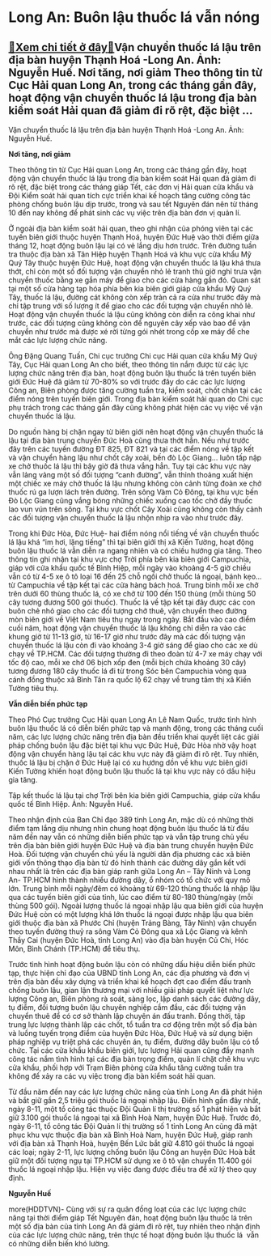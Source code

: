 Long An: Buôn lậu thuốc lá vẫn nóng
===================================

[:gift:Xem chi tiết ở đây:gift:](https://hddtvn.com/long-an-buon-lau-thuoc-la-van-nong/)Vận chuyển thuốc lá lậu trên địa bàn huyện Thạnh Hoá -Long An. Ảnh: Nguyễn Huế. Nơi tăng, nơi giảm Theo thông tin từ Cục Hải quan Long An, trong các tháng gần đây, hoạt động vận chuyển thuốc lá lậu trong địa bàn kiểm soát Hải quan đã giảm đi rõ rệt, đặc biệt …
--------------------------------------------------------------------------------------------------------------------------------------------------------------------------------------------------------------------------------------------------------------------







 






 Vận chuyển thuốc lá lậu trên địa bàn huyện Thạnh Hoá -Long An. Ảnh: Nguyễn Huế. 


**Nơi tăng, nơi giảm**


Theo thông tin từ Cục Hải quan Long An, trong các tháng gần đây, hoạt động vận chuyển thuốc lá lậu trong địa bàn kiểm soát Hải quan đã giảm đi rõ rệt, đặc biệt trong các tháng giáp Tết, các đơn vị Hải quan cửa khẩu và Đội Kiểm soát hải quan tích cực triển khai kế hoạch tăng cường công tác phòng chống buôn lậu dịp trước, trong và sau tết Nguyên đán nên từ tháng 10 đến nay không để phát sinh các vụ việc trên địa bàn đơn vị quản lí.


Ở ngoài địa bàn kiểm soát hải quan, theo ghi nhận của phóng viên tại các tuyến biên giới thuộc huyện Thạnh Hoá, huyện Đức Huệ vào thời điểm giữa tháng 12, hoạt động buôn lậu lại có vẻ lắng dịu hơn trước. Trên đường tuần tra thuộc địa bàn xã Tân Hiệp huyện Thạnh Hoá và khu vực cửa khẩu Mỹ Quý Tây thuộc huyện Đức Huệ, hoạt động vận chuyển thuốc lá lậu khá thưa thớt, chỉ còn một số đối tượng vận chuyển nhỏ lẻ tranh thủ giờ nghỉ trưa vận chuyển thuốc bằng xe gắn máy để giao cho các cửa hàng gần đó. Quan sát tại một số cửa hàng tạp hóa phía bên kia biên giới giáp cửa khẩu Mỹ Quý Tây, thuốc lá lậu, đường cát không còn xếp tràn cả ra cửa như trước đây mà chỉ tập trung với số lượng ít để giao cho các đối tượng vận chuyển nhỏ lẻ. Hoạt động vận chuyển thuốc lá lậu cũng không còn diễn ra công khai như trước, các đối tượng cũng không còn để nguyên cây xếp vào bao để vận chuyển như trước mà được xé rời từng gói nhét trong cốp xe máy để che mắt các lực lượng chức năng.


Ông Đặng Quang Tuấn, Chi cục trưởng Chi cục Hải quan cửa khẩu Mỹ Quý Tây, Cục Hải quan Long An cho biết, theo thông tin nắm được từ các lực lượng chức năng trên địa bàn, hoạt động buôn lậu thuốc lá trên tuyến biên giới Đức Huệ đã giảm từ 70-80% so với trước đây do các các lực lượng Công an, Biên phòng được tăng cường tuần tra, kiểm soát, chốt chặn tại các điểm nóng trên tuyến biên giới. Trong địa bàn kiểm soát hải quan do Chi cục phụ trách trong các tháng gần đây cũng không phát hiện các vụ việc về vận chuyển thuốc lá lậu.


Do nguồn hàng bị chặn ngay từ biên giới nên hoạt động vận chuyển thuốc lá lậu tại địa bàn trung chuyển Đức Hoà cũng thưa thớt hẳn. Nếu như trước đây trên các tuyến đường ĐT 825, ĐT 821 và tại các điểm nóng về tập kết và vận chuyển hàng lậu như chốt cây xoài, bến đò Lộc Giang… luôn tấp nập xe chở thuốc lá lậu thì bây giờ đã thưa vắng hẳn. Tuy tại các khu vực này vẫn lảng vảng một số đối tượng “canh đường”, vẫn thỉnh thoảng xuất hiện một chiếc xe máy chở thuốc lá lậu nhưng không còn cảnh từng đoàn xe chở thuốc rú ga lượn lách trên đường. Trên sông Vàm Cỏ Đông, tại khu vực bến Đò Lộc Giang cũng vắng bóng những chiếc xuồng cao tốc chở đầy thuốc lao vun vún trên sông. Tại khu vực chốt Cây Xoài cũng không còn thấy cảnh các đối tượng vận chuyển thuốc lá lậu nhộn nhịp ra vào như trước đây.


Trong khi Đức Hòa, Đức Huệ- hai điểm nóng nổi tiếng về vận chuyển thuốc lá lậu khá “im hơi, lặng tiếng” thì tại biên giới thị xã Kiến Tường, hoạt động buôn lậu thuốc lá vẫn diễn ra ngang nhiên và có chiều hướng gia tăng. Theo thông tin ghi nhận tại khu vực chợ Trời phía bên kia biên giới Campuchia, giáp với cửa khẩu quốc tế Bình Hiệp, mỗi ngày vào khoảng 4-5 giờ chiều vẫn có từ 4-5 xe ô tô loại 16 đến 25 chỗ ngồi chở thuốc lá ngoại, bánh kẹo… từ Campuchia về tập kết tại các cửa hàng bách hoá. Trung bình mỗi xe chở trên dưới 60 thùng thuốc lá, có xe chở từ 100 đến 150 thùng (mỗi thùng 50 cây tương đương 500 gói thuốc). Thuốc lá về tập kết tại đây được các con buôn chẻ nhỏ giao cho các đối tượng chở thuê, vận chuyển theo đường mòn biên giới về Việt Nam tiêu thụ ngay trong ngày. Bắt đầu vào cao điểm cuối năm, hoạt động vận chuyển thuốc lá lậu không chỉ diễn ra vào các khung giờ từ 11-13 giờ, từ 16-17 giờ như trước đây mà các đối tượng vận chuyển thuốc lá lậu còn đi vào khoảng 3-4 giờ sáng để giao cho các xe dù chạy về TP.HCM. Các đối tượng thường đi theo đoàn từ 4-7 xe máy chạy với tốc độ cao, mỗi xe chở 06 bịch xốp đen (mỗi bịch chứa khoảng 30 cây) tương đương 180 cây thuốc lá đi từ trong Sóc bên Campuchia vòng qua cánh đồng thuộc xã Bình Tân ra quốc lộ 62 chạy về trung tâm thị xã Kiến Tường tiêu thụ.


**Vẫn diễn biến phức tạp**


Theo Phó Cục trưởng Cục Hải quan Long An Lê Nam Quốc, trước tình hình buôn lậu thuốc lá có diễn biến phức tạp và manh động, trong các tháng cuối năm, các lực lượng chức năng trên địa bàn đều triển khai quyết liệt các giải pháp chống buôn lậu đặc biệt tại khu vực Đức Huệ, Đức Hòa nhờ vậy hoạt động vận chuyển hàng lậu tại các khu vực này đã giảm đi rõ rệt. Tuy nhiên, thuốc lá lậu bị chặn ở Đức Huệ lại có xu hướng dồn về khu vực biên giới Kiến Tường khiến hoạt động buôn lậu thuốc lá tại khu vực này có dấu hiệu gia tăng.










 






 


Tập kết thuốc lá lậu tại chợ Trời bên kia biên giới Campuchia, giáp cửa khẩu quốc tế Bình Hiệp. Ảnh: Nguyễn Huế.


 







Theo nhận định của Ban Chỉ đạo 389 tỉnh Long An, mặc dù có những thời điểm tạm lắng dịu nhưng nhìn chung hoạt động buôn lậu thuốc lá từ đầu năm đến nay vẫn có những diễn biến phức tạp và vẫn tập trung chủ yếu trên địa bàn biên giới huyện Đức Huệ và địa bàn trung chuyển huyện Đức Hoà. Đối tượng vận chuyển chủ yếu là người dân địa phương các xã biên giới vốn thông thạo địa bàn từ đó hình thành các đường dây gắn kết với nhau nhất là trên các địa bàn giáp ranh giữa Long An – Tây Ninh và Long An- TP.HCM hình thành nhiều đường dây, ổ nhóm có tổ chức với quy mô lớn. Trung bình mỗi ngày/đêm có khoảng từ 69-120 thùng thuốc lá nhập lậu qua các tuyến biên giới của tỉnh, lúc cao điểm từ 80-180 thùng/ngày (mỗi thùng 500 gói). Ngoài lượng thuốc lá ngoại nhập lậu qua biên giới của huyện Đức Huệ còn có một lượng khá lớn thuốc lá ngoại được nhập lậu qua biên giới thuộc địa bàn xã Phước Chỉ (huyện Trảng Bàng, Tây Ninh) vận chuyển theo tuyến đường thuỷ ra sông Vàm Cỏ Đông qua xã Lộc Giang và kênh Thầy Cai (huyện Đức Hoà, tỉnh Long An) vào địa bàn huyện Củ Chi, Hóc Môn, Bình Chánh (TP.HCM) để tiêu thụ. 


Trước tình hình hoạt động buôn lậu còn có những dấu hiệu diễn biến phức tạp, thực hiện chỉ đạo của UBND tỉnh Long An, các địa phương và đơn vị trên địa bàn đều xây dựng và triển khai kế hoạch đợt cao điểm đấu tranh chống buôn lậu, gian lận thương mại với nhiều giải pháp quyết liệt như lực lượng Công an, Biên phòng rà soát, sàng lọc, lập danh sách các đường dây, tụ điểm, đối tượng buôn lậu chuyên nghiệp cầm đầu, các đối tượng vận chuyển thuê để có cơ sở thành lập chuyên án đấu tranh. Đồng thời, tập trung lực lượng thành lập các chốt, tổ tuần tra cơ động trên một số địa bàn và luồng tuyến trọng điểm của huyện Đức Hòa, Đức Huệ và sử dụng biện pháp nghiệp vụ triệt phá các chuyên án, tụ điểm, đường dây buôn lậu có tổ chức. Tại các cửa khẩu khẩu biên giới, lực lượng Hải quan cũng đẩy mạnh công tác nắm tình hình tại các địa bàn trọng điểm, quản lí chặt chẽ khu vực cửa khẩu, phối hợp với Trạm Biên phòng cửa khẩu tăng cường tuần tra không để xảy ra các vụ việc trong địa bàn kiểm soát hải quan.


Từ đầu năm đến nay các lực lượng chức năng của tỉnh Long An đã phát hiện và bắt giữ gần 2,5 triệu gói thuốc lá ngoại nhập lậu. Điển hình gần đây nhất, ngày 8-11, một tổ công tác thuộc Đội Quản lí thị trường số 1 phát hiện và bắt giữ 3.100 gói thuốc lá ngoại tại xã Bình Hoà Nam, huyện Đức Huệ. Trước đó, ngày 6-11, tổ công tác Đội Quản lí thị trường số 1 tỉnh Long An cũng đã mật phục khu vực thuộc địa bàn xã Bình Hoà Nam, huyện Đức Huệ, giáp ranh với địa bàn xã Thạnh Hoà, huyện Bến Lức bắt giữ 4.810 gói thuốc lá ngoại các loại; ngày 2-11, lực lượng chống buôn lậu Công an huyện Đức Hoà bắt giữ một đối tượng ngụ tại TP.HCM sử dụng xe ô tô vận chuyển 11.400 gói thuốc lá ngoại nhập lậu. Hiện vụ việc đang được điều tra để xử lý theo quy định.




**Nguyễn Huế**



more(HDDTVN)- Cùng với sự ra quân đồng loạt của các lực lượng chức năng tại thời điểm giáp Tết Nguyên đán, hoạt động buôn lậu thuốc lá trên một số địa bàn của tỉnh Long An đã giảm đi rõ rệt, tuy nhiên theo nhận định của các lực lượng chức năng, trên thực tế hoạt động buôn lậu thuốc lá  vẫn có những diễn biến khó lường.


